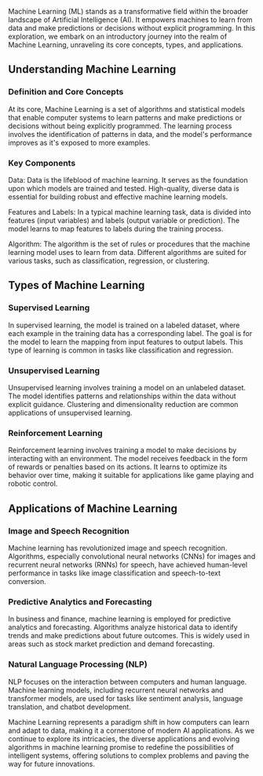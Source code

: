 Machine Learning (ML) stands as a transformative field within the broader landscape of Artificial Intelligence (AI). It empowers machines to learn from data and make predictions or decisions without explicit programming. In this exploration, we embark on an introductory journey into the realm of Machine Learning, unraveling its core concepts, types, and applications.

## Understanding Machine Learning

### Definition and Core Concepts

At its core, Machine Learning is a set of algorithms and statistical models that enable computer systems to learn patterns and make predictions or decisions without being explicitly programmed. The learning process involves the identification of patterns in data, and the model's performance improves as it's exposed to more examples.

### Key Components

Data: Data is the lifeblood of machine learning. It serves as the foundation upon which models are trained and tested. High-quality, diverse data is essential for building robust and effective machine learning models.

Features and Labels: In a typical machine learning task, data is divided into features (input variables) and labels (output variable or prediction). The model learns to map features to labels during the training process.

Algorithm: The algorithm is the set of rules or procedures that the machine learning model uses to learn from data. Different algorithms are suited for various tasks, such as classification, regression, or clustering.

## Types of Machine Learning

### Supervised Learning

In supervised learning, the model is trained on a labeled dataset, where each example in the training data has a corresponding label. The goal is for the model to learn the mapping from input features to output labels. This type of learning is common in tasks like classification and regression.

### Unsupervised Learning

Unsupervised learning involves training a model on an unlabeled dataset. The model identifies patterns and relationships within the data without explicit guidance. Clustering and dimensionality reduction are common applications of unsupervised learning.

### Reinforcement Learning

Reinforcement learning involves training a model to make decisions by interacting with an environment. The model receives feedback in the form of rewards or penalties based on its actions. It learns to optimize its behavior over time, making it suitable for applications like game playing and robotic control.

## Applications of Machine Learning

### Image and Speech Recognition

Machine learning has revolutionized image and speech recognition. Algorithms, especially convolutional neural networks (CNNs) for images and recurrent neural networks (RNNs) for speech, have achieved human-level performance in tasks like image classification and speech-to-text conversion.

### Predictive Analytics and Forecasting

In business and finance, machine learning is employed for predictive analytics and forecasting. Algorithms analyze historical data to identify trends and make predictions about future outcomes. This is widely used in areas such as stock market prediction and demand forecasting.

### Natural Language Processing (NLP)

NLP focuses on the interaction between computers and human language. Machine learning models, including recurrent neural networks and transformer models, are used for tasks like sentiment analysis, language translation, and chatbot development.

Machine Learning represents a paradigm shift in how computers can learn and adapt to data, making it a cornerstone of modern AI applications. As we continue to explore its intricacies, the diverse applications and evolving algorithms in machine learning promise to redefine the possibilities of intelligent systems, offering solutions to complex problems and paving the way for future innovations.